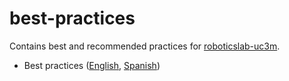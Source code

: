 # best-practices
Contains best and recommended practices for [roboticslab-uc3m](https://github.com/roboticslab-uc3m).

- Best practices ([English](best-practices.md), [Spanish](buenas-practicas.md))
